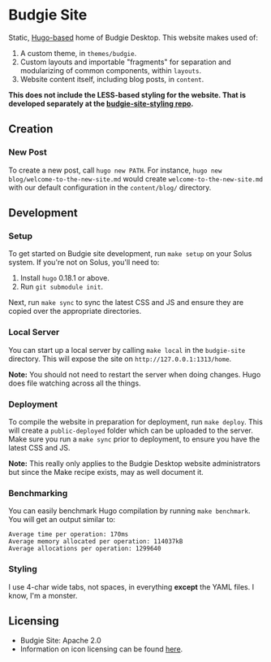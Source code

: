 # Budgie Site

Static, [Hugo-based](https://gohugo.io) home of Budgie Desktop. This website makes used of:

1. A custom theme, in `themes/budgie`.
2. Custom layouts and importable "fragments" for separation and modularizing of common components, within `layouts`.
3. Website content itself, including blog posts, in `content`.

**This does not include the LESS-based styling for the website. That is developed separately at the [budgie-site-styling repo](https://github.com/budgie-desktop/budgie-site-styling).**

## Creation

### New Post

To create a new post, call `hugo new PATH`. For instance, `hugo new blog/welcome-to-the-new-site.md` would create `welcome-to-the-new-site.md` with our default
configuration in the `content/blog/` directory.

## Development

### Setup

To get started on Budgie site development, run `make setup` on your Solus system. If you're not on Solus, you'll need to:

1. Install `hugo` 0.18.1 or above.
2. Run `git submodule init`.

Next, run `make sync` to sync the latest CSS and JS and ensure they are copied over the appropriate directories.

### Local Server

You can start up a local server by calling `make local` in the `budgie-site` directory. This will expose the site on `http://127.0.0.1:1313/home`.

**Note:** You should not need to restart the server when doing changes. Hugo does file watching across all the things.

### Deployment

To compile the website in preparation for deployment, run `make deploy`. This will create a `public-deployed` folder which can be uploaded to the server. Make sure you run a `make sync` prior to deployment, 
to ensure you have the latest CSS and JS.

**Note:** This really only applies to the Budgie Desktop website administrators but since the Make recipe exists, may as well document it.

### Benchmarking

You can easily benchmark Hugo compilation by running `make benchmark`. You will get an output similar to:

```
Average time per operation: 170ms
Average memory allocated per operation: 114037kB
Average allocations per operation: 1299640
```

### Styling

I use 4-char wide tabs, not spaces, in everything **except** the YAML files. I know, I'm a monster.

## Licensing

- Budgie Site: Apache 2.0
- Information on icon licensing can be found [here](https://github.com/budgie-desktop/budgie-desktop/tree/master/data/icons).